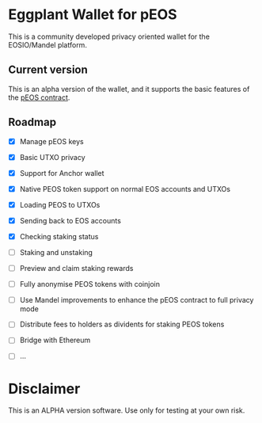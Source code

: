 # Eggplant Wallet for pEOS 

This is a community developed privacy oriented wallet for the EOSIO/Mandel platform. 

## Current version

This is an alpha version of the wallet, and it supports the basic features of the [pEOS contract](https://peos.one). 

## Roadmap

- [x] Manage pEOS keys
- [x] Basic UTXO privacy
- [x] Support for Anchor wallet
- [x] Native PEOS token support on normal EOS accounts and UTXOs
- [x] Loading PEOS to UTXOs
- [x] Sending back to EOS accounts
- [x] Checking staking status
- [ ] Staking and unstaking
- [ ] Preview and claim staking rewards
- [ ] Fully anonymise PEOS tokens with coinjoin
- [ ] Use Mandel improvements to enhance the pEOS contract to full privacy mode
- [ ] Distribute fees to holders as dividents for staking PEOS tokens
- [ ] Bridge with Ethereum
- [ ] ...



# Disclaimer

This is an ALPHA version software. Use only for testing at your own risk. 

